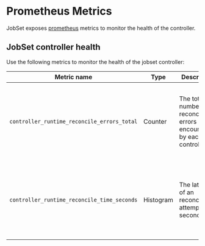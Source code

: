 # Prometheus Metrics

JobSet exposes [prometheus](https://prometheus.io) metrics to monitor the health
of the controller.

## JobSet controller health

Use the following metrics to monitor the health of the jobset controller:

| Metric name | Type | Description | Labels |
| ----------- | ---- | ----------- | ------ |
| `controller_runtime_reconcile_errors_total` | Counter | The total number of reconciliation errors encountered by each controller. | `controller`: name of controller (i.e. use value `jobset` to obtain metrics for jobset controller) |
| `controller_runtime_reconcile_time_seconds` | Histogram | The latency of an reconciliation attempt in seconds. | `controller`: name of controller (i.e. use value `jobset` to obtain metrics for jobset controller) |
